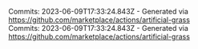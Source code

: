 Commits: 2023-06-09T17:33:24.843Z - Generated via https://github.com/marketplace/actions/artificial-grass
<br>
Commits: 2023-06-09T17:33:24.843Z - Generated via https://github.com/marketplace/actions/artificial-grass
<br>
